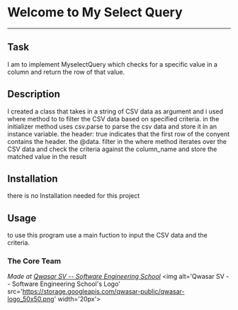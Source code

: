 # Welcome to My Select Query
***

## Task
I am to implement MyselectQuery which checks for a specific value in a column and return the row of that value.

## Description
I created a class that takes in a string of CSV data as argument and i used where method to to filter the CSV data based on specified criteria.
in the initializer method uses csv.parse to parse the csv data and store it in an instance variable. the header: true indicates that the first row of the conyent contains the header.
the @data. filter in the where method iterates over the CSV data and check the criteria against the column_name and store the matched value in the result 

## Installation
there is no Installation needed for this project

## Usage
to use this program use a main fuction to input the CSV data and the criteria.
### The Core Team


<span><i>Made at <a href='https://qwasar.io'>Qwasar SV -- Software Engineering School</a></i></span>
<span><img alt='Qwasar SV -- Software Engineering School's Logo' src='https://storage.googleapis.com/qwasar-public/qwasar-logo_50x50.png' width='20px'></span>
